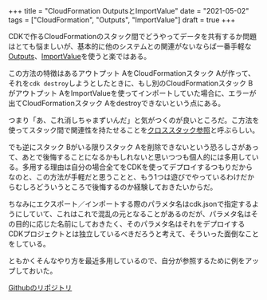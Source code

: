 +++
title = "CloudFormation OutputsとImportValue"
date = "2021-05-02"
tags = ["CloudFormation", "Outputs", "ImportValue"]
draft = true
+++

CDKで作るCloudFormationのスタック間でどうやってデータを共有するか問題はとても悩ましいが、基本的に他のシステムとの関連がないならば一番手軽な[Outputs](https://docs.aws.amazon.com/AWSCloudFormation/latest/UserGuide/outputs-section-structure.html)、[ImportValue](https://docs.aws.amazon.com/AWSCloudFormation/latest/UserGuide/intrinsic-function-reference-importvalue.html)を使うと楽ではある。

この方法の特徴はあるアウトプット AをCloudFormationスタック Aが作って、それを`cdk destroy`しようとしたときに、もし別のCloudFormationスタック Bがアウトプット AをImportValueを使ってインポートしていた場合に、エラーが出てCloudFormationスタック Aをdestroyできないという点にある。

つまり「あ、これ消しちゃまずいんだ」と気がつくのが良いところだ。こ方法を使ってスタック間で関連性を持たせることを[クロススタック参照](https://docs.aws.amazon.com/ja_jp/AWSCloudFormation/latest/UserGuide/walkthrough-crossstackref.html)と呼ぶらしい。

でも逆にスタック Bがいる限りスタック Aを削除できないという恐ろしさがあって、あとで後悔することになるかもしれないと思いつつも個人的には多用している。多用する理由は自分の場合全てをCDKを使ってデプロイするつもりだからなのと、この方法が手軽だと思うことと、もう1つは遊びでやっているわけだからむしろどういうところで後悔するのか経験しておきたいからだ。

ちなみにエクスポート／インポートする際のパラメタ名はcdk.jsonで指定するようにしていて、これはこれで混乱の元となることがあるのだが、パラメタ名はその目的に応じた名前にしておきたく、そのパラメタ名はそれをデプロイするCDKプロジェクトとは独立しているべきだろうと考えて、そういった面倒なことをしている。

ともかくそんなやり方を最近多用しているので、自分が参照するために例をアップしておいた。

[Githubのリポジトリ](https://github.com/suzukiken/cdkimportexport-context)



